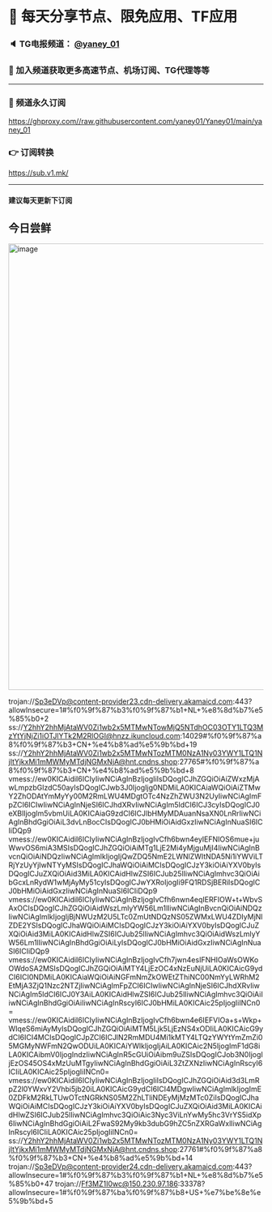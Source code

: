 # 🚀 每天分享节点、限免应用、TF应用
### 🔈 TG电报频道： [@yaney_01](https://t.me/yaney_01) 
### 🔔 加入频道获取更多高速节点、机场订阅、TG代理等等  
***
### 🔗  频道永久订阅
   https://ghproxy.com//raw.githubusercontent.com/yaney01/Yaney01/main/yaney_01
### 👉  订阅转换
   https://sub.v1.mk/
***
#### 建议每天更新下订阅
## 今日尝鲜
<img width="881" alt="image" src="https://user-images.githubusercontent.com/53202722/204682489-81129b7b-5a85-4299-a086-cb9445232143.png">

trojan://Sp3eDVp@content-provider23.cdn-delivery.akamaicd.com:443?allowInsecure=1#%f0%9f%87%b3%f0%9f%87%b1+NL+%e8%8d%b7%e5%85%b0+2
ss://Y2hhY2hhMjAtaWV0Zi1wb2x5MTMwNTowMjQ5NTdhOC03OTY1LTQ3MzYtYjNjZi1iOTJlYTk2M2RlOGI@hnzz.ikuncloud.com:14029#%f0%9f%87%a8%f0%9f%87%b3+CN+%e4%b8%ad%e5%9b%bd+19
ss://Y2hhY2hhMjAtaWV0Zi1wb2x5MTMwNTozMTM0NzA1Ny03YWY1LTQ1NjItYjkxMi1mMWMyMTdjNGMxNjA@hnt.cndns.shop:27765#%f0%9f%87%a8%f0%9f%87%b3+CN+%e4%b8%ad%e5%9b%bd+8
vmess://ew0KICAidiI6ICIyIiwNCiAgInBzIjogIiIsDQogICJhZGQiOiAiZWxzMjAwLmpzbGlzdC50ayIsDQogICJwb3J0IjogIjg0NDMiLA0KICAiaWQiOiAiZTMwY2ZhODAtYmMyYy00M2RmLWU4MDgtOTc4NzZhZWU3N2UyIiwNCiAgImFpZCI6ICIwIiwNCiAgInNjeSI6ICJhdXRvIiwNCiAgIm5ldCI6ICJ3cyIsDQogICJ0eXBlIjogIm5vbmUiLA0KICAiaG9zdCI6ICJlbHMyMDAuanNsaXN0LnRrIiwNCiAgInBhdGgiOiAiL3dvLnBocCIsDQogICJ0bHMiOiAidGxzIiwNCiAgInNuaSI6ICIiDQp9
vmess://ew0KICAidiI6ICIyIiwNCiAgInBzIjogIvCfh6bwn4eyIEFNIOS6mue+juWwvOS6miA3MSIsDQogICJhZGQiOiAiMTg1LjE2Mi4yMjguMjI4IiwNCiAgInBvcnQiOiAiNDQzIiwNCiAgImlkIjogIjQwZDQ5NmE2LWNlZWItNDA5Ni1iYWViLTRjYzUyYjIwNTYyMSIsDQogICJhaWQiOiAiMCIsDQogICJzY3kiOiAiYXV0byIsDQogICJuZXQiOiAid3MiLA0KICAidHlwZSI6ICJub25lIiwNCiAgImhvc3QiOiAibGcxLnRydW1wMjAyMy51cyIsDQogICJwYXRoIjogIi9FQ1RDSjBERiIsDQogICJ0bHMiOiAidGxzIiwNCiAgInNuaSI6ICIiDQp9
vmess://ew0KICAidiI6ICIyIiwNCiAgInBzIjogIvCfh6nwn4eqIERFIOW+t+WbvSAxOCIsDQogICJhZGQiOiAidWszLmlyYW56Lm1lIiwNCiAgInBvcnQiOiAiNDQzIiwNCiAgImlkIjogIjBjNWUzM2U5LTc0ZmUtNDQzNS05ZWMxLWU4ZDIyMjNlZDE2YSIsDQogICJhaWQiOiAiMCIsDQogICJzY3kiOiAiYXV0byIsDQogICJuZXQiOiAid3MiLA0KICAidHlwZSI6ICJub25lIiwNCiAgImhvc3QiOiAidWszLmlyYW56Lm1lIiwNCiAgInBhdGgiOiAiLyIsDQogICJ0bHMiOiAidGxzIiwNCiAgInNuaSI6ICIiDQp9
vmess://ew0KICAidiI6ICIyIiwNCiAgInBzIjogIvCfh7jwn4esIFNHIOaWsOWKoOWdoSA2MSIsDQogICJhZGQiOiAiMTY4LjEzOC4xNzEuNjUiLA0KICAicG9ydCI6ICI0NDMiLA0KICAiaWQiOiAiNGFmNmZkOWEtZThiNC00NmYyLWRhM2EtMjA3ZjQ1Nzc2NTZjIiwNCiAgImFpZCI6ICIwIiwNCiAgInNjeSI6ICJhdXRvIiwNCiAgIm5ldCI6ICJ0Y3AiLA0KICAidHlwZSI6ICJub25lIiwNCiAgImhvc3QiOiAiIiwNCiAgInBhdGgiOiAiIiwNCiAgInRscyI6ICJ0bHMiLA0KICAic25pIjogIiINCn0=
vmess://ew0KICAidiI6ICIyIiwNCiAgInBzIjogIvCfh6bwn4e6IEFVIOa+s+Wkp+WIqeS6miAyMyIsDQogICJhZGQiOiAiMTM5Ljk5LjEzNS4xODIiLA0KICAicG9ydCI6ICI4MCIsDQogICJpZCI6ICJlN2RmMDU4Mi1kMTY4LTQzYWYtYmZmZi05MGMyNWFmN2QwODUiLA0KICAiYWlkIjogIjAiLA0KICAic2N5IjogImF1dG8iLA0KICAibmV0IjogIndzIiwNCiAgInR5cGUiOiAibm9uZSIsDQogICJob3N0IjogIjEzOS45OS4xMzUuMTgyIiwNCiAgInBhdGgiOiAiL3ZtZXNzIiwNCiAgInRscyI6ICIiLA0KICAic25pIjogIiINCn0=
vmess://ew0KICAidiI6ICIyIiwNCiAgInBzIjogIiIsDQogICJhZGQiOiAid3d3LmRpZ2l0YWxvY2Vhbi5jb20iLA0KICAicG9ydCI6ICI4MDgwIiwNCiAgImlkIjogImE0ZDFkM2RkLTUwOTctNGRkNS05M2ZhLTliNDEyMjMzMTc0ZiIsDQogICJhaWQiOiAiMCIsDQogICJzY3kiOiAiYXV0byIsDQogICJuZXQiOiAid3MiLA0KICAidHlwZSI6ICJub25lIiwNCiAgImhvc3QiOiAic3Nyc3ViLnYwMy5hc3VrYS5idXp6IiwNCiAgInBhdGgiOiAiL2FwaS92My9kb3dubG9hZC5nZXRGaWxlIiwNCiAgInRscyI6ICIiLA0KICAic25pIjogIiINCn0=
ss://Y2hhY2hhMjAtaWV0Zi1wb2x5MTMwNTozMTM0NzA1Ny03YWY1LTQ1NjItYjkxMi1mMWMyMTdjNGMxNjA@hnt.cndns.shop:27761#%f0%9f%87%a8%f0%9f%87%b3+CN+%e4%b8%ad%e5%9b%bd+14
trojan://Sp3eDVp@content-provider24.cdn-delivery.akamaicd.com:443?allowInsecure=1#%f0%9f%87%b3%f0%9f%87%b1+NL+%e8%8d%b7%e5%85%b0+47
trojan://Ff3MZ1I0wc@150.230.97.186:33378?allowInsecure=1#%f0%9f%87%ba%f0%9f%87%b8+US+%e7%be%8e%e5%9b%bd+5
